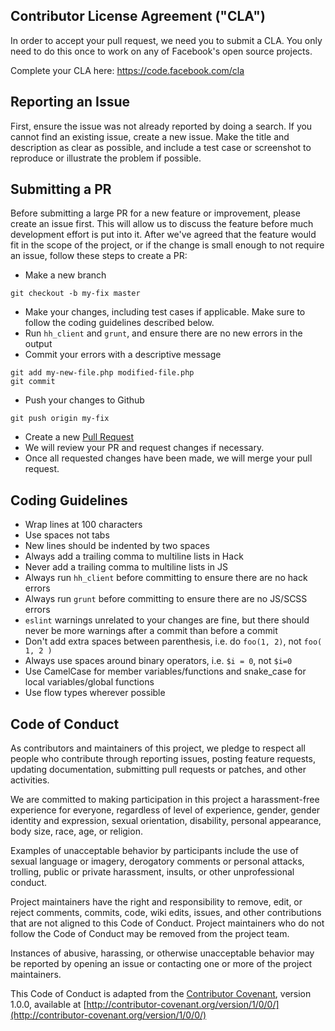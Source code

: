 ## Contributor License Agreement ("CLA")

In order to accept your pull request, we need you to submit a CLA. You only need
to do this once to work on any of Facebook's open source projects.

Complete your CLA here: <https://code.facebook.com/cla>

## Reporting an Issue

First, ensure the issue was not already reported by doing a search. If you cannot find an existing issue, create a new issue. Make the title and description as clear as possible, and include a test case or screenshot to reproduce or illustrate the problem if possible.

## Submitting a PR

Before submitting a large PR for a new feature or improvement, please create an issue first. This will allow us to discuss the feature before much development effort is put into it. After we've agreed that the feature would fit in the scope of the project, or if the change is small enough to not require an issue, follow these steps to create a PR:

- Make a new branch

```
git checkout -b my-fix master
```

- Make your changes, including test cases if applicable. Make sure to follow the coding guidelines described below.
- Run `hh_client` and `grunt`, and ensure there are no new errors in the output
- Commit your errors with a descriptive message

```
git add my-new-file.php modified-file.php
git commit
```

- Push your changes to Github

```
git push origin my-fix
```

- Create a new [Pull Request](https://help.github.com/articles/using-pull-requests/#initiating-the-pull-request)
- We will review your PR and request changes if necessary.
- Once all requested changes have been made, we will merge your pull request.

## Coding Guidelines

- Wrap lines at 100 characters
- Use spaces not tabs
- New lines should be indented by two spaces
- Always add a trailing comma to multiline lists in Hack
- Never add a trailing comma to multiline lists in JS
- Always run `hh_client` before committing to ensure there are no hack errors
- Always run `grunt` before committing to ensure there are no JS/SCSS errors
 - `eslint` warnings unrelated to your changes are fine, but there should never be more warnings after a commit than before a commit
- Don't add extra spaces between parenthesis, i.e. do `foo(1, 2)`, not `foo( 1, 2 )`
- Always use spaces around binary operators, i.e. `$i = 0`, not `$i=0`
- Use CamelCase for member variables/functions and snake_case for local variables/global functions
- Use flow types wherever possible

## Code of Conduct

As contributors and maintainers of this project, we pledge to respect all people who contribute through reporting issues, posting feature requests, updating documentation, submitting pull requests or patches, and other activities.

We are committed to making participation in this project a harassment-free experience for everyone, regardless of level of experience, gender, gender identity and expression, sexual orientation, disability, personal appearance, body size, race, age, or religion.

Examples of unacceptable behavior by participants include the use of sexual language or imagery, derogatory comments or personal attacks, trolling, public or private harassment, insults, or other unprofessional conduct.

Project maintainers have the right and responsibility to remove, edit, or reject comments, commits, code, wiki edits, issues, and other contributions that are not aligned to this Code of Conduct. Project maintainers who do not follow the Code of Conduct may be removed from the project team.

Instances of abusive, harassing, or otherwise unacceptable behavior may be reported by opening an issue or contacting one or more of the project maintainers.

This Code of Conduct is adapted from the [Contributor Covenant](http://contributor-covenant.org), version 1.0.0, available at [http://contributor-covenant.org/version/1/0/0/](http://contributor-covenant.org/version/1/0/0/)
